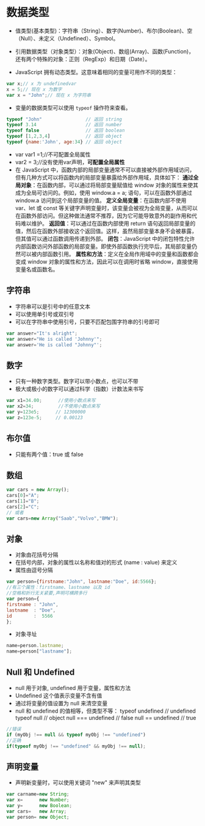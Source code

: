 # 数据类型

- 值类型(基本类型)：字符串（String）、数字(Number)、布尔(Boolean)、空（Null）、未定义（Undefined）、Symbol。
- 引用数据类型（对象类型）：对象(Object)、数组(Array)、函数(Function)，还有两个特殊的对象：正则（RegExp）和日期（Date）。

- JavaScript 拥有动态类型。这意味着相同的变量可用作不同的类型：

```javascript
var x;// x 为 undefinedvar 
x = 5;// 现在 x 为数字
var x = "John";// 现在 x 为字符串
```

- 变量的数据类型可以使用 `typeof` 操作符来查看。

```javascript
typeof "John"                // 返回 string
typeof 3.14                  // 返回 number
typeof false                 // 返回 boolean
typeof [1,2,3,4]             // 返回 object
typeof {name:'John', age:34} // 返回 object
```

- var var1 =1;//不可配置全局属性
- var2 = 3;//没有使用var声明，**可配置全局属性**
- 在 JavaScript 中，函数内部的局部变量通常不可以直接被外部作用域访问，但有几种方式可以将函数内的局部变量暴露给外部作用域，具体如下：
**通过全局对象**：在函数内部，可以通过将局部变量赋值给 window 对象的属性来使其成为全局可访问的。例如，使用 window.a = a; 语句，可以在函数外部通过 window.a 访问到这个局部变量的值。
**定义全局变量**：在函数内部不使用 var、let 或 const 等关键字声明变量时，该变量会被视为全局变量，从而可以在函数外部访问。但这种做法通常不推荐，因为它可能导致意外的副作用和代码难以维护。
**返回值**：可以通过在函数内部使用 return 语句返回局部变量的值，然后在函数外部接收这个返回值。这样，虽然局部变量本身不会被暴露，但其值可以通过函数调用传递到外部。
**闭包**：JavaScript 中的闭包特性允许内部函数访问外部函数的局部变量。即使外部函数执行完毕后，其局部变量仍然可以被内部函数引用。
**属性和方法**：定义在全局作用域中的变量和函数都会变成 window 对象的属性和方法，因此可以在调用时省略 window，直接使用变量名或函数名。

## 字符串

- 字符串可以是引号中的任意文本
- 可以使用单引号或双引号
- 可以在字符串中使用引号，只要不匹配包围字符串的引号即可

```javascript
var answer="It's alright";
var answer="He is called 'Johnny'";
var answer='He is called "Johnny"';
```

## 数字

- 只有一种数字类型。数字可以带小数点，也可以不带
- 极大或极小的数字可以通过科学（指数）计数法来书写

```javascript
var x1=34.00;      //使用小数点来写
var x2=34;         //不使用小数点来写
var y=123e5;      // 12300000
var z=123e-5;     // 0.00123
```

## 布尔值

- 只能有两个值：true 或 false

## 数组

```javascript
var cars = new Array();
cars[0]="A";
cars[1]="B";
cars[2]="C";
// 或者
var cars=new Array("Saab","Volvo","BMW");
```

## 对象

- 对象由花括号分隔
- 在括号内部，对象的属性以名称和值对的形式 (name : value) 来定义
- 属性由逗号分隔

```javascript
var person={firstname:"John", lastname:"Doe", id:5566};
//有三个属性：firstname、lastname 以及 id
//空格和折行无关紧要,声明可横跨多行
var person={
firstname : "John",
lastname  : "Doe",
id        :  5566
};
```

- 对象寻址

```javascript
name=person.lastname;
name=person["lastname"];
```

## Null 和 Undefined

- null 用于对象, undefined 用于变量，属性和方法
- Undefined 这个值表示变量不含有值
- 通过将变量的值设置为 null 来清空变量
- null 和 undefined 的值相等，但类型不等：
typeof undefined             // undefined
typeof null                  // object
null === undefined           // false
null == undefined            // true

```javascript
//错误
if (myObj !== null && typeof myObj !== "undefined") 
//正确
if(typeof myObj !== "undefined" && myObj !== null);
```

## 声明变量

- 声明新变量时，可以使用关键词 "new" 来声明其类型

```javascript
var carname=new String;
var x=      new Number;
var y=      new Boolean;
var cars=   new Array;
var person= new Object;
```

